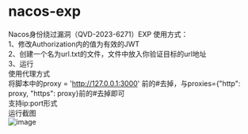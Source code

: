 # nacos-exp
Nacos身份绕过漏洞（QVD-2023-6271）EXP
使用方式：  
1、修改Authorization内的值为有效的JWT  
2、创建一个名为url.txt的文件，文件中放入你验证目标的url地址  
3、运行  
使用代理方式  
将脚本中的proxy = 'http://127.0.0.1:3000'
前的#去掉，与proxies={"http": proxy, "https": proxy}前的#去掉即可  
支持ip:port形式  
运行截图  
![image](https://user-images.githubusercontent.com/95094405/234781612-534f171a-3ca5-435d-86d7-da9524eca25e.png)
